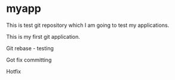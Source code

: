 # myapp
This is test git repository which I am going to test my applications.

This is my first git application.

Git rebase - testing

Got fix committing

Hotfix
